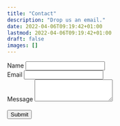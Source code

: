 ```yaml
---
title: "Contact"
description: "Drop us an email."
date: 2022-04-06T09:19:42+01:00
lastmod: 2022-04-06T09:19:42+01:00
draft: false
images: []
---
```

<script src="https://www.google.com/recaptcha/api.js?render=6LcYb28gAAAAAK_bpCpWEVY_sG-kTCKvc8sL9j-N"></script>
<script>
          grecaptcha.ready(function () {
              grecaptcha.execute('6LcYb28gAAAAAK_bpCpWEVY_sG-kTCKvc8sL9j-N', {action: 'submit'}).then(function (token) {
                  console.info("got token: " + token);
                  document.getElementById('g-recaptcha-response').value = token;
              });
          });
</script>

<form action="https://formspree.io/f/xpzbnnwe" method="POST">
  <div class="form-group">
    <label for="name">Name</label>
    <input id="name" type="text" name="name" class="form-control"  pattern="[A-Za-z]+" required />
  </div>
  <div class="form-group">
    <label for="email">Email</label>
    <input id="email" type="email" name="email" class="form-control" required />
  </div>
  <div class="form-group">
    <label for="message">Message</label>
    <textarea id="message" name="message" rows="3" class="form-control" required></textarea>
  </div><br />
    <input type="hidden" id="g-recaptcha-response" name="g-recaptcha-response">
    <button type="submit" class="btn btn-primary">Submit</button>
</form>
